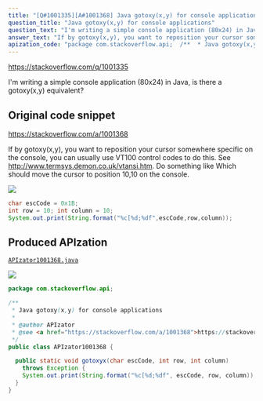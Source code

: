 ```yaml
---
title: "[Q#1001335][A#1001368] Java gotoxy(x,y) for console applications"
question_title: "Java gotoxy(x,y) for console applications"
question_text: "I'm writing a simple console application (80x24) in Java, is there a gotoxy(x,y) equivalent?"
answer_text: "If by gotoxy(x,y), you want to reposition your cursor somewhere specific on the console, you can usually use VT100 control codes to do this.  See http://www.termsys.demon.co.uk/vtansi.htm. Do something like Which should move the cursor to position 10,10 on the console."
apization_code: "package com.stackoverflow.api;  /**  * Java gotoxy(x,y) for console applications  *  * @author APIzator  * @see <a href=\"https://stackoverflow.com/a/1001368\">https://stackoverflow.com/a/1001368</a>  */ public class APIzator1001368 {    public static void gotoxyx(char escCode, int row, int column)     throws Exception {     System.out.print(String.format(\"%c[%d;%df\", escCode, row, column));   } }"
---
```


https://stackoverflow.com/q/1001335

I&#x27;m writing a simple console application (80x24) in Java, is there a gotoxy(x,y) equivalent?



## Original code snippet

https://stackoverflow.com/a/1001368

If by gotoxy(x,y), you want to reposition your cursor somewhere specific on the console, you can usually use VT100 control codes to do this.  See http://www.termsys.demon.co.uk/vtansi.htm.
Do something like
Which should move the cursor to position 10,10 on the console.

<div class="code-logo"><img src="/stackoverflow.png" /></div>

```java
char escCode = 0x1B;
int row = 10; int column = 10;
System.out.print(String.format("%c[%d;%df",escCode,row,column));
```

## Produced APIzation

[`APIzator1001368.java`](https://github.com/pasqualesalza/apization-temp-data/raw/master/search/APIzator1001368.java)

<div class="code-logo"><img src="/apizator.png" /></div>

```java
package com.stackoverflow.api;

/**
 * Java gotoxy(x,y) for console applications
 *
 * @author APIzator
 * @see <a href="https://stackoverflow.com/a/1001368">https://stackoverflow.com/a/1001368</a>
 */
public class APIzator1001368 {

  public static void gotoxyx(char escCode, int row, int column)
    throws Exception {
    System.out.print(String.format("%c[%d;%df", escCode, row, column));
  }
}

```